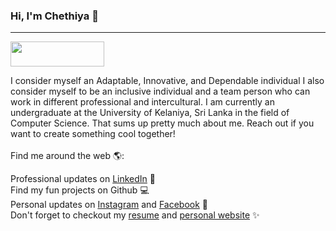 ### Hi, I'm Chethiya 👋
<hr>

<img src="https://i.gifer.com/5eKX.gif" width="150" height="40" />

I consider myself an Adaptable, Innovative, and Dependable individual I also consider myself to be an inclusive individual and a team person who can work in different professional and intercultural. I am currently an undergraduate at the University of Kelaniya, Sri Lanka in the field of Computer Science. That sums up pretty much about me. Reach out if you want to create something cool together!
<br>
<br/>
Find me around the web 🌎:

Professional updates on [LinkedIn](https://www.linkedin.com/in/chethiya-galkaduwa-8b0b26159/) 💼\
Find my fun projects on Github 💻\
Personal updates on [Instagram](https://www.instagram.com/cyber_trome/) and [Facebook](https://www.facebook.com/chethiya.galkaduwa/) 🎵\
Don't forget to checkout my [resume](https://drive.google.com/file/d/1FSb3TzmPSL3fy1WpyJnktz2Qk3eHS4ZY/view?usp=sharing) and [personal website](https://chey97.github.io/Chethiya_Galkaduwa.github.io/) ✨
